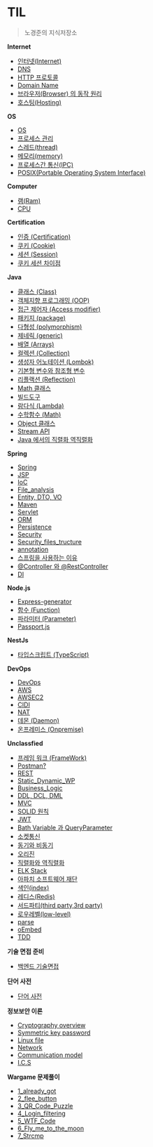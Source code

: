 # TIL
  > 노경준의 지식저장소    

**Internet**
- [인터넷(Internet)](Internet/Internet.md)
- [DNS](Internet/DNS.md)
- [HTTP 프로토콜](Internet/HTTP.md)
- [Domain Name](Internet/Domain_name.md)
- [브라우저(Browser) 의 동작 원리](Internet/Browser.md)
- [호스팅(Hosting)](Internet/Hosting.md)

**OS**
- [OS](Os_Common/Os.md)
- [프로세스 관리](Os_Common/Process_Management.md)
- [스레드(thread)](Os_Common/Thread.md)
- [메모리(memory)](Os_Common/Memory.md)
- [프로세스간 통신(IPC)](Os_Common/IPC.md)
- [POSIX(Portable Operating System Interface)](Os_Common/POSIX.md)

**Computer**
- [램(Ram)](computer/ram.md)
- [CPU](computer/cpu.md)

**Certification**
- [인증 (Certification)](Certification/Certification.md)
- [쿠키 (Cookie)](Certification/Cookie.md)
- [세션 (Session)](Backend/Certification/Session.md)
- [쿠키 세션 차이점](Backend/Certification/difference.md)

**Java**
- [클래스 (Class)](Java/Class.md)
- [객체지향 프로그래밍 (OOP)](Java/oop.md)
- [접근 제어자 (Access modifier)](Java/modifier.md)
- [패키지 (package)](Java/package.md)
- [다형성 (polymorphism)](Java/polymorphism.md)
- [제네릭 (generic)](Java/generic.md)
- [배열 (Arrays)](Java/Arrays.md)
- [컬렉션 (Collection)](Java/Collections.md)
- [생성자 어노테이션 (Lombok)](Java/ConstructorAnnotation.md)
- [기본형 변수와 참조형 변수](Java/Variable.md)
- [리플랙션 (Reflection)](Java/Reflection.md)
- [Math 클래스](Java/Math.md)
- [빌드도구](Java/build.md)
- [람다식 (Lambda)](Java/Lambda.md)
- [수학함수 (Math)](Java/Math.md)
- [Object 클래스](Java/object.md)
- [Stream API](Java/Stream.md)
- [Java 에서의 직렬화 역직렬화](Java/Serialization.md)

**Spring**
- [Spring](Spring/Spring.md)
- [JSP](Spring/JSP.md)
- [IoC](Spring/IOC.md)
- [File_analysis](Spring/File_analysis.md)
- [Entity, DTO, VO](Spring/Entity_DTO_VO.md)
- [Maven](Spring/maven.md)
- [Servlet](Spring/Servlet.md)
- [ORM](Spring/ORM.md)
- [Persistence](Spring/Persistence.md)
- [Security](Spring/Security.md)
- [Security_files_tructure](Spring/Spring_secu.md)
- [annotation](Spring/annotation.md)
- [스프링을 사용하는 이유](Spring/Why_Spring_boot.md)
- [@Controller 와 @RestController](Spring/Controller.md)
- [DI](Spring/DI.md)

**Node.js**
- [Express-generator](Node_Js/Express-generator.md)
- [함수 (Function)](Node_Js/Function.md)
- [파라미터 (Parameter)](Node_Js/Parameter.md)
- [Passport.js](Node_Js/passport.md)

**NestJs**
- [타입스크립트 (TypeScript)](nestjs/typescript.md)

**DevOps**
- [DevOps](DevOps/DevOps.md)
- [AWS](DevOps/aws.md)
- [AWSEC2](DevOps/awsec2.md)
- [CIDI](DevOps/CIDI.md)
- [NAT](DevOps/NAT.md)
- [데몬 (Daemon)](DevOps/Daemon.md)
- [온프레미스 (Onpremise)](DevOps/Onpremise.md)

**Unclassfied**
- [프레임 워크 (FrameWork)](Unclassified/FrameWork.md)
- [Postman?](Unclassified/Postman.md)
- [REST](Unclassified/REST.md)
- [Static_Dynamic_WP](Unclassified/Static_Dynamic_WP.md)
- [Business_Logic](Unclassified/Business_Logic.md)
- [DDL, DCL, DML](Unclassified/SQL.md)
- [MVC](Unclassified/MVC.md)
- [SOLID 원칙](Unclassified/SOLID.md)
- [JWT](Unclassified/JWT.md)
- [Bath Variable 과 QueryParameter](Unclassified/PathAndQuery.md)
- [소켓통신](Unclassified/img/socket.png)
- [동기와 비동기](Unclassified/SyncAsync.md)
- [오리진](Unclassified/Origin.md)
- [직렬화와 역직렬화](Unclassified/Serialization.md)
- [ELK Stack](Unclassified/ELK.md)
- [아파치 소프트웨어 재단](Unclassified/ASF.md)
- [색인(index)](Unclassified/index.md)
- [레디스(Redis)](Unclassified/redis.md)
- [서드파티(third party,3rd party)](Unclassified/thirdparty.md)
- [로우레벨(low-level)](Unclassified/low-level.md)
- [parse](Unclassified/parse.md)
- [oEmbed](Unclassified/oEmbed.md)
- [TDD](Unclassified/TDD.md)

**기술 면접 준비**
- [백엔드 기술면접](TechInterView/TechInterView.md)

**단어 사전**
- [단어 사전](Word/word_dictionary.md)

**정보보안 이론**
- [Cryptography overview](Cyber_Security/Part2_대칭키암호.md)
- [Symmetric key password](Cyber_Security/Part2_암호학개요.md)
- [Linux file](Cyber_Security/리눅스.md)
- [Network](Cyber_Security/network.md)
- [Communication model](Cyber_Security/통신모델.md)
- [I.C.S](Cyber_Security/정보통신보안.md)

**Wargame 문제풀이**
- [1_already_got](Wargame.kr/1_already_got/README.md)
- [2_flee_button](Wargame.kr/2_flee_button/README.md)
- [3_QR_Code_Puzzle](Wargame.kr/3_QR_Code_Puzzle/README.md)
- [4_Login_filtering](Wargame.kr/4_login_filtering/README.md)
- [5_WTF_Code](Wargame.kr/5_WTF_Code/README.md)
- [6_Fly_me_to_the_moon](Wargame.kr/6_Fly_me_to_the_moon/README.md)
- [7_Strcmp](Wargame.kr/7_Strcmp/README.md)